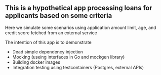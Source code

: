 ## This is a hypothetical app processing loans for applicants based on some criteria

Here we simulate some scenarios using application amount limit, age, and credit score fetched from an external service

The intention of this app is to demonstrate
- Dead simple dependency injection
- Mocking (useing interfaces in Go and mockgen library)
- Building docker images
- Integration testing using testcontainers (Postgres, external APIs)
